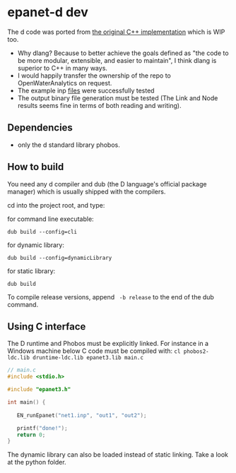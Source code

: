 # epanet-d dev
The d code was ported from [the original C++ implementation](https://github.com/OpenWaterAnalytics/epanet-dev/tree/b5b2779a78c068828e6f71944f19c543802dd904) which is WIP too.
 * Why dlang? Because to better achieve the goals defined as "the code to be more modular, extensible, and easier to maintain", I think dlang is superior to C++ in many ways.
 * I would happily transfer the ownership of the repo to OpenWaterAnalytics on request.
 * The example inp [files](https://github.com/OpenWaterAnalytics/EPANET/blob/dev/example-networks/) were successfully tested
 * The output binary file generation must be tested (The Link and Node results seems fine in terms of both reading and writing).

## Dependencies
 * only the d standard library phobos.

## How to build
You need any d compiler and dub (the D language's official package manager) which is usually shipped with the compilers.

cd into the project root, and type:

for command line executable:
```
dub build --config=cli
```

for dynamic library:
```
dub build --config=dynamicLibrary
```

for static library:
```
dub build
```

To compile release versions, append ``` -b release``` to the end of the dub command.

## Using C interface
The D runtime and Phobos must be explicitly linked. For instance in a Windows machine below C code must be compiled with:
```cl phobos2-ldc.lib druntime-ldc.lib epanet3.lib main.c```

```C
// main.c
#include <stdio.h>

#include "epanet3.h"

int main() {
   
   EN_runEpanet("net1.inp", "out1", "out2");

   printf("done!");
   return 0;
}
```

The dynamic library can also be loaded instead of static linking. Take a look at the python folder.